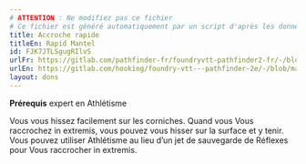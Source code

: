 ```yaml
---
# ATTENTION : Ne modifiez pas ce fichier
# Ce fichier est généré automatiquement par un script d'après les données du module Foundry VTT officiel et de sa traduction
title: Accroche rapide
titleEn: Rapid Mantel
id: FJK7JTLSgugRIlvS
urlFr: https://gitlab.com/pathfinder-fr/foundryvtt-pathfinder2-fr/-/blob/master/data/feats/FJK7JTLSgugRIlvS.htm
urlEn: https://gitlab.com/hooking/foundry-vtt---pathfinder-2e/-/blob/master/packs/data/feats.db/rapid-mantel.json
layout: dons
---
```

**Prérequis** expert en Athlétisme

Vous vous hissez facilement sur les corniches. Quand vous Vous raccrochez in extremis, vous pouvez vous hisser sur la surface et y tenir. Vous pouvez utiliser Athlétisme au lieu d’un jet de sauvegarde de Réflexes pour Vous raccrocher in extremis.

